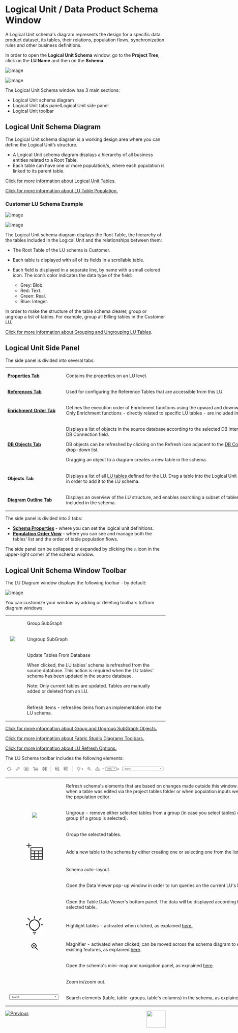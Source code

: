 # Logical Unit / Data Product Schema Window

A Logical Unit schema's diagram represents the design for a specific data product dataset, its tables, their relations, population flows, synchronization rules and other business definitions.  


In order to open the **Logical Unit Schema** window, go to the **Project Tree**, click on the **LU Name** and then on the **Schema**.

<studio>

![image](images/1.3_LU_Schema_WIndow.PNG)

</studio>

<web>

![image](images/web/03_lu_schema_window_H.png)

</web>

The Logical Unit Schema window has 3 main sections:
* Logical Unit schema diagram
* <studio>Logical Unit tabs panel</studio><web>Logical Unit side panel</web>
* Logical Unit toolbar



## Logical Unit Schema Diagram

The Logical Unit schema diagram is a working design area where you can define the Logical Unit’s structure. 
* A Logical Unit schema diagram displays a hierarchy of all business entities related to a Root Table. 
* Each table can have one or more population/s, where each population is linked to its parent table.

[Click for more information about Logical Unit Tables.](/articles/06_LU_tables/01_LU_tables_overview.md)

[Click for more information about LU Table Population.](/articles/07_table_population/01_table_population_overview.md)

### Customer LU Schema Example 

<studio>

![image](images/1.4_LU_schema_example.png)

</studio>

<web>

![image](images/web/crm_h.png)

</web>

The Logical Unit schema diagram displays the Root Table, the hierarchy of the tables included in the Logical Unit and the relationships between them:
* The Root Table of the LU schema is Customer. 

* Each table is displayed with all of its fields in a scrollable table.

<studio>

* Each field is displayed in a separate line, by name with a small colored icon. The icon’s color indicates the data type of the field:

    * Grey: Blob.
    * Red: Text.
    * Green: Real.
    * Blue: Integer.


</studio>

In order to make the structure of the table schema clearer, group or ungroup a list of tables. For example, group all Billing tables in the Customer LU.

[Click for more information about Grouping and Ungrouping LU Tables](/articles/03_logical_units/16_LU_schema_group_and_ungroup_tables.md).



## Logical Unit Side Panel

<studio>

The side panel is divided into several tabs:

<table style="width: 900px;">
<tbody>
<tr>
<td width="170pxl">
<p><a href="04_LU_properties.md"><strong>Properties Tab</strong></a></p>
</td>
<td width="630pxl">
<p>Contains the properties on an LU level.</p>
</td>
</tr>
<tr>
<td style="width: 119px;">
<p><strong><a href="15_LU_schema_edit_reference_tab.md">References Tab</a></strong></p>
</td>
<td style="width: 414px;">
<p>Used for configuring the Reference Tables that are accessible from this LU.</p>
</td>
</tr>
<tr>
<td style="width: 119px;">
<p><a href="14_edit%20enrichment%20order.md"><strong>Enrichment Order Tab</strong></a></p>
</td>
<td style="width: 414px;">
<p>Defines the execution order of Enrichment functions using the upward and downward arrows. Only Enrichment functions - directly related to specific LU tables - are included in the display.</p>
</td>
</tr>
<tr>
<td style="width: 119px;">
<p><a href="/articles/05_DB_interfaces/03_DB_interfaces_overview.md"><strong>DB Objects Tab</strong></a></p>
</td>
<td style="width: 414px;">
<p>Displays a list of objects in the source database according to the selected DB Interface in the DB Connection field.</p>
<p>DB objects can be refreshed by clicking on the Refresh icon adjacent to the <a href="/articles/05_DB_interfaces/04_creating_a_new_database_interface.md">DB Connection</a> drop-down list.</p>
<p>Dragging an object to a diagram creates a new table in the schema. &nbsp;</p>
</td>
</tr>
<tr>
<td style="width: 119px;">
<p><strong>Objects Tab</strong></p>
</td>
<td style="width: 414px;">
<p>Displays a list of all <a href="/articles/06_LU_tables/01_LU_tables_overview.md">LU tables </a> defined for the LU. Drag a table into the Logical Unit diagram area in order to add it to the LU schema.</p>
</td>
</tr>
<tr>
<td style="width: 119px;">
<p><strong><a href="/articles/12_LU_navigation/01_Navigating_an_LU_schema.md#how-do-i-use-the-diagram-outline">Diagram Outline Tab</a></strong></p>
</td>
<td style="width: 414px;">
<p>Displays an overview of the LU structure, and enables searching a subset of tables that is included in the schema.</p>
</td>
</tr>
</tbody>
</table>

</studio>

<web>

The side panel is divided into 2 tabs:

* **[Schema Properties](04_LU_properties.md)** - where you can set the logical unit definitions.
* **[Population Order View](19_LU_population_order_view.md)** - where you can see and manage both the tables' list and the order of table population flows.



The side panel can be collapsed or expanded by clicking the <img src="images/web/show_properties.PNG" style="zoom:50%;" /> icon in the upper-right corner of the schema window.

</web>

## Logical Unit Schema Window Toolbar
<studio>

The LU Diagram window displays the following toolbar - by default:

![image](images/1.3_LU_window_icons.png)

You can customize your window by adding or deleting toolbars to/from diagram windows:

<table>
<tbody>
<tr>
<td width="60">&nbsp; <img src="images/1.3_logical_unit_schema_window_table_icon_1.png" alt="" /></td>
<td width="557">
<p>Group SubGraph</p>
</td>
</tr>
<tr>
<td width="60">&nbsp; <img src="images/1.3_logical_unit_schema_window_table_icon_2.png"/></td>
<td width="557">
<p>Ungroup SubGraph</p>
</td>
</tr>
<tr>
<td width="60">&nbsp;<img src="images/1.3_logical_unit_schema_window_table_icon_3.png" alt="" /></td>
<td width="557">
<p>Update Tables From Database</p>
<p>When clicked, the LU tables' schema is refreshed from the source database. This action is required when the LU tables' schema has been updated in the source database.</p>
<p>Note: Only current tables are updated. Tables are manually added or deleted from an LU.</p>
</td>
</tr>
<tr>
<td width="60">&nbsp; <img src="images/1.3_logical_unit_schema_window_table_icon_4.png" alt="" </td>
<td width="557">
<p>Refresh Items - refreshes items from an implementation into the LU schema.</p>
</td>
</tr>
</tbody>
</table>



[Click for more information about Group and Ungroup SubGraph Objects.](/articles/03_logical_units/16_LU_schema_group_and_ungroup_tables.md)

[Click for more information about Fabric Studio Diagrams Toolbars.](/articles/04_fabric_studio/03_diagram_and_toolbars.md)

[Click for more information about LU Refresh Options.](/articles/03_logical_units/18_LU_schema_refresh_LU_options.md)

</studio>

<web>

The LU Schema toolbar includes the following elements:

![image](images/web/schema_toolbar.png)

<table style="width: 900px;">
<tbody>
<tr>
<td style="text-align: center;" width="170pxl"><img src="images/web/refresh.png" alt="" /></td>
<td width="630pxl">
<p>Refresh schema's elements that are based on changes made outside this window. For example, when a table was edited via the project tables folder or when population inputs were updated in the population editor.</p>
</td>
</tr>
<tr>
<td style="text-align: center;" width="170pxl"><img src="images/web/ungroup.svg" /></td>
<td width="630pxl">
<p>Ungroup - remove either selected tables from a group (in case you select tables) or an entire group (if a group is selected).</p>
</td>
</tr>
<tr>
<td style="text-align: center;" width="170pxl"><img src="images/web/group.svg" alt="" /></td>
<td width="630pxl">
<p>Group the selected tables.</p>
</td>
</tr>
<tr>
<td style="text-align: center;" width="170pxl"><img src="images/web/new-table.svg" alt="" /></td>
<td width="630pxl">
<p>Add a new table to the schema by either creating one or selecting one from the list.</p>
</td>
</tr>
<tr>
<td style="text-align: center;" width="170pxl"><img src="images/web/auto-layout.svg" alt="" /></td>
<td width="630pxl">
<p>Schema auto-layout.</p>
</td>
</tr>
<tr>
<td style="text-align: center;" width="170pxl"><img src="images/web/schema_data_viewer.png" alt="" /></td>
<td width="630pxl">
<p>Open the Data Viewer pop-up window in order to run queries on the current LU's IIDs.</p>
</td>
</tr>
<tr>
<td style="text-align: center;" width="170pxl"><img src="images/web/data-viewer.svg" alt="" /></td>
<td width="630pxl">
<p>Open the Table Data Viewer's bottom panel. The data will be displayed according to the selected table.</p>
</td>
</tr>
<tr>
<td style="text-align: center;" width="170pxl"><img src="images/web/light-off.svg" alt="" /></td>
<td width="630pxl">
<p>Highlight tables - activated when clicked, as explained <a href="/articles/03_logical_units/20_LU_highlight_tables.md">here.</a></p>
</td>
</tr>
<tr>
<td style="text-align: center;" width="170pxl"><img src="images/web/magnifier1.png" alt="" /></td>
<td width="630pxl">
<p>Magnifier - activated when clicked; can be moved across the schema diagram to enlarge existing features, as explained <a href="/articles/03_logical_units/21_big_schema_productivity_tips.md#magnifier">here</a>.</p>
</td>
</tr>
<tr>
<td style="text-align: center;" width="170pxl"><img src="images/web/mini-map-off.svg" alt="" /></td>
<td width="630pxl">
<p>Open the schema's mini-map and navigation panel, as explained <a href="/articles/03_logical_units/21_big_schema_productivity_tips.md#navigation-mini-map">here</a>.</p>
</td>
</tr>
<tr>
<td style="text-align: center;" width="170pxl"><img src="images/web/schema_zoom_in_out.png" alt="" /></td>
<td width="630pxl">
<p>Zoom in/zoom out.</p>
</td>
</tr>
<tr>
<td style="text-align: center;" width="170pxl"><img src="images/web/schema_search_table_or_group.png" alt="" /></td>
<td width="630pxl">
<p>Search elements (table, table-groups, table's columns) in the schema, as explained <a href="/articles/03_logical_units/21_big_schema_productivity_tips.md#schema-search">here</a>.</p>
</td>
</tr>
</tbody>
</table>



</web>



[![Previous](/articles/images/Previous.png)](02_create_a_logical_unit_flow.md)[<img align="right" width="60" height="54" src="/articles/images/Next.png">](04_LU_properties.md)
